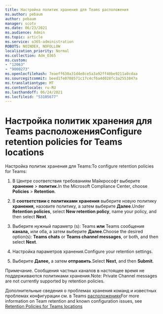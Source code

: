 ```yaml
---
title: Настройка политик хранения для Teams расположения
ms.author: pebaum
author: pebaum
manager: scotv
ms.date: 06/23/2021
ms.audience: Admin
ms.topic: article
ms.service: o365-administration
ROBOTS: NOINDEX, NOFOLLOW
localization_priority: Normal
ms.collection: Adm_O365
ms.custom:
- "12063"
- "9000273"
ms.openlocfilehash: 7eaeff630a31d4e8ce5a3a92ff40be9211a0cdaa
ms.sourcegitcommit: beed1fe0708571c17c4cf6a4d028fc3a2553847a
ms.translationtype: MT
ms.contentlocale: ru-RU
ms.lasthandoff: 06/24/2021
ms.locfileid: "53105677"
---
```

# <a name="configure-retention-policies-for-teams-locations"></a><span data-ttu-id="85f84-102">Настройка политик хранения для Teams расположения</span><span class="sxs-lookup"><span data-stu-id="85f84-102">Configure retention policies for Teams locations</span></span>

<span data-ttu-id="85f84-103">Настройка политик хранения для Teams:</span><span class="sxs-lookup"><span data-stu-id="85f84-103">To configure retention policies for Teams:</span></span>

1. <span data-ttu-id="85f84-104">В Центре соответствия требованиям Майкрософт выберите **хранение**  >  **политик.**</span><span class="sxs-lookup"><span data-stu-id="85f84-104">In the Microsoft Compliance Center, choose **Policies** > **Retention**.</span></span>

1. <span data-ttu-id="85f84-105">В **соответствии с политиками хранения** выберите новую политику **хранения,** назовите политику, а затем выберите **Далее**.</span><span class="sxs-lookup"><span data-stu-id="85f84-105">Under **Retention policies**, select **New retention policy**, name your policy, and then select **Next**.</span></span>

1. <span data-ttu-id="85f84-106">Выберите нужный параметр (s): Teams **или** Teams сообщения **канала,** или оба, а затем выберите **Далее**.</span><span class="sxs-lookup"><span data-stu-id="85f84-106">Choose the desired option(s): **Teams chats** or **Teams channel messages**, or both, and then select **Next**.</span></span>

1. <span data-ttu-id="85f84-107">Настройка параметров хранения.</span><span class="sxs-lookup"><span data-stu-id="85f84-107">Configure your retention settings.</span></span> 

1. <span data-ttu-id="85f84-108">Выберите **Далее,** а затем **отправить**.</span><span class="sxs-lookup"><span data-stu-id="85f84-108">Select **Next**, and then **Submit**.</span></span>

<span data-ttu-id="85f84-109">Примечание. Сообщения частных каналов в настоящее время не поддерживаются политиками хранения.</span><span class="sxs-lookup"><span data-stu-id="85f84-109">Note: Private Channel messages are not currently supported by retention policies.</span></span>

<span data-ttu-id="85f84-110">Дополнительные сведения о проблемах хранения команд и известных проблемах конфигурации см. в Teams [расположениях](/microsoft-365/compliance/create-retention-policies#retention-policy-for-teams-locations)</span><span class="sxs-lookup"><span data-stu-id="85f84-110">For more information on Team retention and known configuration issues, see [Retention Policies for Teams locations](/microsoft-365/compliance/create-retention-policies#retention-policy-for-teams-locations)</span></span>

